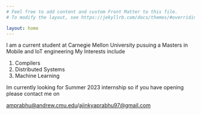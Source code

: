 ```yaml
---
# Feel free to add content and custom Front Matter to this file.
# To modify the layout, see https://jekyllrb.com/docs/themes/#overriding-theme-defaults

layout: home
---
```


I am a current student at Carnegie Mellon University pusuing a Masters in Mobile and IoT engineering 
My Interests include
1. Compilers
2. Distributed Systems
3. Machine Learning

Im currently looking for Summer 2023 internship so if you have opening please contact me on 

amprabhu@andrew.cmu.edu/ajinkyaprabhu97@gmail.com

